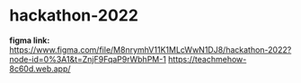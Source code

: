 # hackathon-2022

**figma link:**
https://www.figma.com/file/M8nrymhV11K1MLcWwN1DJ8/hackathon-2022?node-id=0%3A1&t=ZnjF9FqaP9rWbhPM-1
https://teachmehow-8c60d.web.app/
